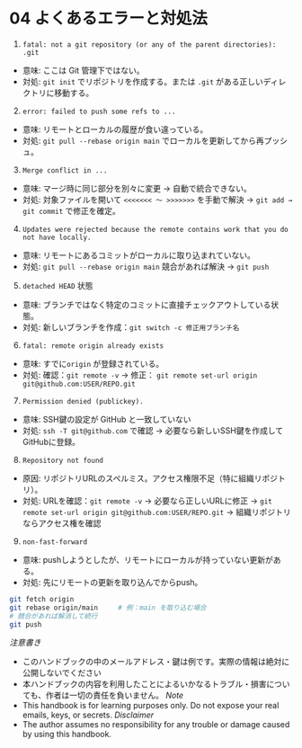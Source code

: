 # 04 よくあるエラーと対処法

1. `fatal: not a git repository (or any of the parent directories): .git`
- 意味: ここは Git 管理下ではない。
- 対処: `git init` でリポジトリを作成する。または `.git` がある正しいディレクトリに移動する。

2. `error: failed to push some refs to ...`
- 意味: リモートとローカルの履歴が食い違っている。
- 対処: `git pull --rebase origin main` でローカルを更新してから再プッシュ。

3. `Merge conflict in ...`
- 意味: マージ時に同じ部分を別々に変更 → 自動で統合できない。
- 対処: 対象ファイルを開いて `<<<<<<< 〜 >>>>>>>` を手動で解決 → `git add → git commit` で修正を確定。

4. `Updates were rejected because the remote contains work that you do not have locally.`
- 意味: リモートにあるコミットがローカルに取り込まれていない。
- 対処: `git pull --rebase origin main` 競合があれば解決 → `git push`

5. `detached HEAD` 状態
- 意味: ブランチではなく特定のコミットに直接チェックアウトしている状態。
- 対処: 新しいブランチを作成：`git switch -c 修正用ブランチ名`

6. `fatal: remote origin already exists`
- 意味: すでに`origin` が登録されている。
- 対処: 確認：`git remote -v` → 修正： `git remote set-url origin git@github.com:USER/REPO.git`

7. `Permission denied (publickey).`
- 意味: SSH鍵の設定が GitHub と一致していない
- 対処: `ssh -T git@github.com` で確認 → 必要なら新しいSSH鍵を作成してGitHubに登録。

8. `Repository not found`
- 原因: リポジトリURLのスペルミス。アクセス権限不足（特に組織リポジトリ）。
- 対処: URLを確認：`git remote -v` → 必要なら正しいURLに修正 → `git remote set-url origin git@github.com:USER/REPO.git` → 組織リポジトリならアクセス権を確認

9. `non-fast-forward`
- 意味: pushしようとしたが、リモートにローカルが持っていない更新がある。
- 対処: 先にリモートの更新を取り込んでからpush。
```bash
git fetch origin
git rebase origin/main     # 例：main を取り込む場合
# 競合があれば解消して続行
git push
```

*注意書き*
- このハンドブックの中のメールアドレス・鍵は例です。実際の情報は絶対に公開しないでください
- 本ハンドブックの内容を利用したことによるいかなるトラブル・損害についても、作者は一切の責任を負いません。
*Note*
- This handbook is for learning purposes only. Do not expose your real emails, keys, or secrets.
*Disclaimer*
- The author assumes no responsibility for any trouble or damage caused by using this handbook.

